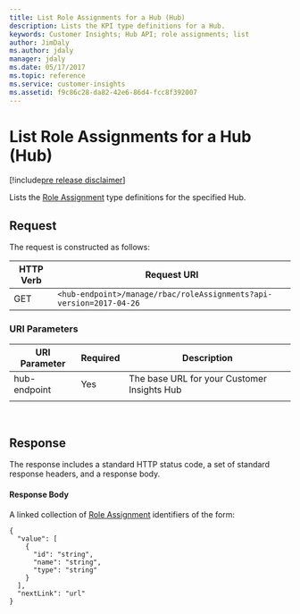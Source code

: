 ```yaml
---
title: List Role Assignments for a Hub (Hub)
description: Lists the KPI type definitions for a Hub.
keywords: Customer Insights; Hub API; role assignments; list
author: JimDaly
ms.author: jdaly
manager: jdaly
ms.date: 05/17/2017
ms.topic: reference
ms.service: customer-insights 
ms.assetid: f9c86c28-da82-42e6-86d4-fcc8f392007
---
```


List Role Assignments for a Hub (Hub)
==================================

[!include[pre release disclaimer](../../../includes/cc-beta-prerelease-disclaimer.md)]

Lists the [Role Assignment](../types/roleassignment.md) type definitions for the specified Hub.

## Request  
 The request is constructed as follows:

|**HTTP Verb**|**Request URI**|
|-------------|---------------|
|GET|`<hub-endpoint>/manage/rbac/roleAssignments?api-version=2017-04-26`|

### URI Parameters

|**URI Parameter**|**Required**|**Description**|
| --------------- | ---------- | ------------- |
|hub-endpoint|Yes|The base URL for your Customer Insights Hub|
| | | |

<br>

## Response  
 The response includes a standard HTTP status code, a set of standard response headers, and a response body.

#### Response Body  

A linked collection of [Role Assignment](../types/roleassignment.md) identifiers of the form:

```{json}  
{
  "value": [
    {
      "id": "string",
      "name": "string",
      "type": "string"
    }
  ],
  "nextLink": "url"
}

```  
